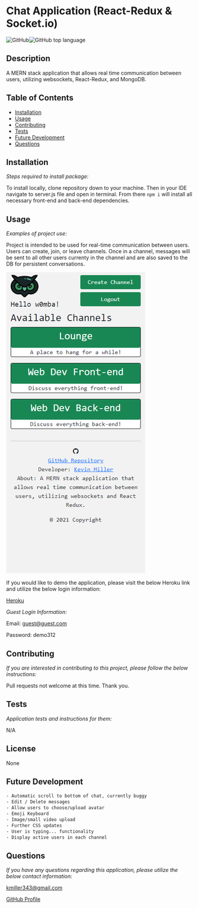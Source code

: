 # Chat Application (React-Redux & Socket.io)

![GitHub](https://img.shields.io/github/license/k1te-m/Chat-Application)![GitHub top language](https://img.shields.io/github/languages/top/k1te-m/Chat-Application)

## Description

A MERN stack application that allows real time communication between users, utilizing websockets, React-Redux, and MongoDB.

## Table of Contents

- [Installation](#installation)
- [Usage](#usage)
- [Contributing](#contributing)
- [Tests](#tests)
- [Future Development](#future-development)
- [Questions](#questions)

## Installation

_Steps required to install package:_

To install locally, clone repository down to your machine. Then in your IDE navigate to server.js file and open in terminal. From there `npm i` will install all necessary front-end and back-end dependencies.

## Usage

_Examples of project use:_

Project is intended to be used for real-time communication between users. Users can create, join, or leave channels. Once in a channel, messages will be sent to all other users currenty in the channel and are also saved to the DB for persistent conversations.

![](demoScreenShot.png)

If you would like to demo the application, please visit the below Heroku link and utilize the below login information:

[Heroku](https://calm-springs-46357.herokuapp.com/)

_Guest Login Information:_

Email: guest@guest.com

Password: demo312

## Contributing

_If you are interested in contributing to this project, please follow the below instructions:_

Pull requests not welcome at this time. Thank you.

## Tests

_Application tests and instructions for them:_

N/A

## License

None

## Future Development

    - Automatic scroll to bottom of chat, currently buggy
    - Edit / Delete messages
    - Allow users to choose/upload avatar
    - Emoji Keyboard
    - Image/small video upload
    - Further CSS updates
    - User is typing... functionality
    - Display active users in each channel

## Questions

_If you have any questions regarding this application, please utilize the below contact information:_

[kmiller343@gmail.com](mailto:kmiller343@gmail.com)

[GitHub Profile](https://www.github.com/k1te-m)
